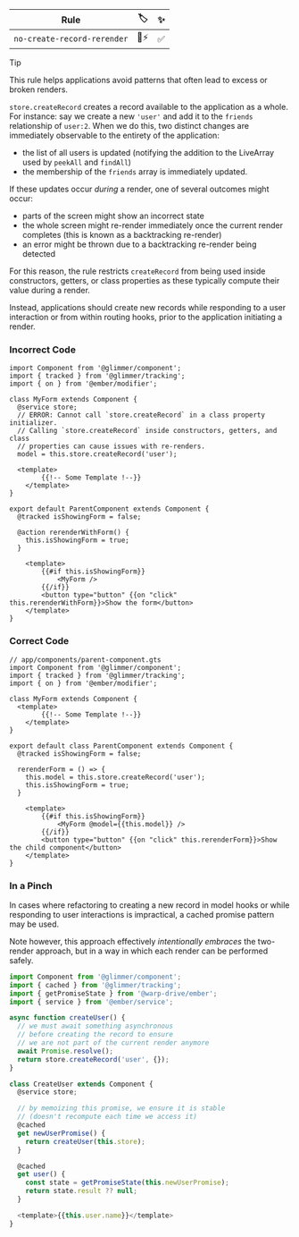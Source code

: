 | Rule | 🏷️ | ✨ |
| ---- | -- | -- |
| `no-create-record-rerender` | 🐞⚡️ | ✅ |

> [!TIP]
> This rule helps applications avoid patterns that often lead to excess or broken renders.

`store.createRecord` creates a record available to
the application as a whole. For instance: say we create a new `'user'` and add it to the `friends` relationship of `user:2`. When we do this, two distinct
changes are immediately observable to the entirety of
the application:

- the list of all users is updated (notifying the addition to the LiveArray used by `peekAll` and `findAll`)
- the membership of the `friends` array is immediately updated.

If these updates occur *during* a render, one of several outcomes might occur:

- parts of the screen might show an incorrect state
- the whole screen might re-render immediately once the current render completes (this is known as a backtracking re-render)
- an error might be thrown due to a backtracking re-render being detected

For this reason, the rule restricts `createRecord` from being used inside constructors, getters, or class properties as these typically compute their value during a render.

Instead, applications should create new records while responding to a user interaction or from within routing hooks, prior to the application initiating a render.

### Incorrect Code

```gjs
import Component from '@glimmer/component';
import { tracked } from '@glimmer/tracking';
import { on } from '@ember/modifier';

class MyForm extends Component {
  @service store;
  // ERROR: Cannot call `store.createRecord` in a class property initializer.
  // Calling `store.createRecord` inside constructors, getters, and class
  // properties can cause issues with re-renders.
  model = this.store.createRecord('user');

  <template>
		{{!-- Some Template !--}}
	</template>
}

export default ParentComponent extends Component {
  @tracked isShowingForm = false;

  @action rerenderWithForm() {
    this.isShowingForm = true;
  }

	<template>
		{{#if this.isShowingForm}}
			<MyForm />
		{{/if}}
		<button type="button" {{on "click" this.rerenderWithForm}}>Show the form</button>
	</template>
}
```

### Correct Code

```gjs
// app/components/parent-component.gts
import Component from '@glimmer/component';
import { tracked } from '@glimmer/tracking';
import { on } from '@ember/modifier';

class MyForm extends Component {
  <template>
		{{!-- Some Template !--}}
	</template>
}

export default class ParentComponent extends Component {
  @tracked isShowingForm = false;

  rerenderForm = () => {
    this.model = this.store.createRecord('user');
    this.isShowingForm = true;
  }

	<template>
		{{#if this.isShowingForm}}
			<MyForm @model={{this.model}} />
		{{/if}}
		<button type="button" {{on "click" this.rerenderForm}}>Show the child component</button>
	</template>
}
```

### In a Pinch

In cases where refactoring to creating a new record in model hooks or while responding to user interactions is impractical, a cached promise pattern may be used.

Note however, this approach effectively *intentionally embraces*
the two-render approach, but in a way in which each render can be
performed safely.

```ts
import Component from '@glimmer/component';
import { cached } from '@glimmer/tracking';
import { getPromiseState } from '@warp-drive/ember';
import { service } from '@ember/service';

async function createUser() {
  // we must await something asynchronous
  // before creating the record to ensure
  // we are not part of the current render anymore
  await Promise.resolve();
  return store.createRecord('user', {});
}

class CreateUser extends Component {
  @service store;

  // by memoizing this promise, we ensure it is stable
  // (doesn't recompute each time we access it)
  @cached
  get newUserPromise() {
    return createUser(this.store);
  }

  @cached
  get user() {
    const state = getPromiseState(this.newUserPromise);
    return state.result ?? null;
  }

  <template>{{this.user.name}}</template>
}
```
